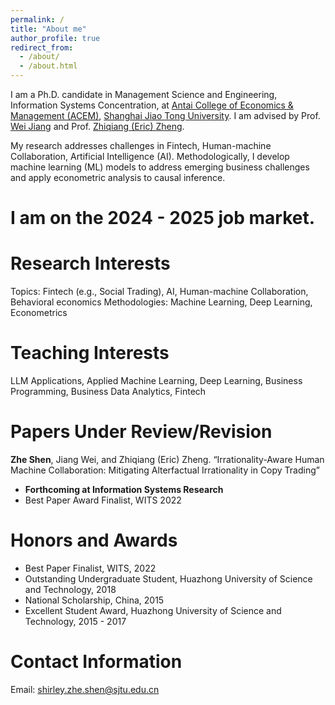 ```yaml
---
permalink: /
title: "About me"
author_profile: true
redirect_from: 
  - /about/
  - /about.html
---
```


I am a Ph.D. candidate in Management Science and Engineering, Information Systems Concentration, at [Antai College of Economics & Management (ACEM)](https://www.acem.sjtu.edu.cn/en/), [Shanghai Jiao Tong University](https://en.sjtu.edu.cn/). I am advised by Prof. [Wei Jiang](https://www.acem.sjtu.edu.cn/en/faculty/jiangwei.html) and Prof. [Zhiqiang (Eric) Zheng](https://personal.utdallas.edu/~ericz/). 

My research addresses challenges in Fintech, Human-machine Collaboration, Artificial Intelligence (AI). Methodologically, I develop machine learning (ML) models to address emerging business challenges and apply econometric analysis to causal inference.

I am on the 2024 - 2025 job market.
======

Research Interests
======
Topics: Fintech (e.g., Social Trading), AI, Human-machine Collaboration, Behavioral economics
Methodologies: Machine Learning, Deep Learning, Econometrics

Teaching Interests
======
LLM Applications, Applied Machine Learning, Deep Learning, Business Programming, Business Data Analytics, Fintech

Papers Under Review/Revision 
======
**Zhe Shen**, Jiang Wei, and Zhiqiang (Eric) Zheng. “Irrationality-Aware Human Machine Collaboration: Mitigating Alterfactual Irrationality in Copy Trading”
- **Forthcoming at Information Systems Research**
- Best Paper Award Finalist, WITS 2022

Honors and Awards
======
- Best Paper Finalist, WITS, 2022
- Outstanding Undergraduate Student, Huazhong University of Science and Technology, 2018
- National Scholarship, China, 2015
- Excellent Student Award, Huazhong University of Science and Technology, 2015 - 2017

Contact Information
======
Email: [shirley.zhe.shen@sjtu.edu.cn](shirley.zhe.shen@sjtu.edu.cn)
